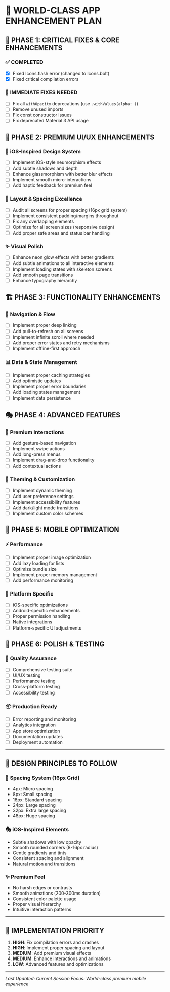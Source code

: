 # 🚀 WORLD-CLASS APP ENHANCEMENT PLAN

## 🎯 **PHASE 1: CRITICAL FIXES & CORE ENHANCEMENTS**

### ✅ **COMPLETED**
- [x] Fixed Icons.flash error (changed to Icons.bolt)
- [x] Fixed critical compilation errors

### 🔧 **IMMEDIATE FIXES NEEDED**
- [ ] Fix all `withOpacity` deprecations (use `.withValues(alpha: )`)
- [ ] Remove unused imports
- [ ] Fix const constructor issues
- [ ] Fix deprecated Material 3 API usage

## 🎨 **PHASE 2: PREMIUM UI/UX ENHANCEMENTS**

### 📱 **iOS-Inspired Design System**
- [ ] Implement iOS-style neumorphism effects
- [ ] Add subtle shadows and depth
- [ ] Enhance glassmorphism with better blur effects
- [ ] Implement smooth micro-interactions
- [ ] Add haptic feedback for premium feel

### 🎯 **Layout & Spacing Excellence**
- [ ] Audit all screens for proper spacing (16px grid system)
- [ ] Implement consistent padding/margins throughout
- [ ] Fix any overlapping elements
- [ ] Optimize for all screen sizes (responsive design)
- [ ] Add proper safe areas and status bar handling

### ✨ **Visual Polish**
- [ ] Enhance neon glow effects with better gradients
- [ ] Add subtle animations to all interactive elements
- [ ] Implement loading states with skeleton screens
- [ ] Add smooth page transitions
- [ ] Enhance typography hierarchy

## 🏗️ **PHASE 3: FUNCTIONALITY ENHANCEMENTS**

### 🔄 **Navigation & Flow**
- [ ] Implement proper deep linking
- [ ] Add pull-to-refresh on all screens
- [ ] Implement infinite scroll where needed
- [ ] Add proper error states and retry mechanisms
- [ ] Implement offline-first approach

### 📊 **Data & State Management**
- [ ] Implement proper caching strategies
- [ ] Add optimistic updates
- [ ] Implement proper error boundaries
- [ ] Add loading states management
- [ ] Implement data persistence

## 🎭 **PHASE 4: ADVANCED FEATURES**

### 🌟 **Premium Interactions**
- [ ] Add gesture-based navigation
- [ ] Implement swipe actions
- [ ] Add long-press menus
- [ ] Implement drag-and-drop functionality
- [ ] Add contextual actions

### 🎨 **Theming & Customization**
- [ ] Implement dynamic theming
- [ ] Add user preference settings
- [ ] Implement accessibility features
- [ ] Add dark/light mode transitions
- [ ] Implement custom color schemes

## 📱 **PHASE 5: MOBILE OPTIMIZATION**

### ⚡ **Performance**
- [ ] Implement proper image optimization
- [ ] Add lazy loading for lists
- [ ] Optimize bundle size
- [ ] Implement proper memory management
- [ ] Add performance monitoring

### 🔧 **Platform Specific**
- [ ] iOS-specific optimizations
- [ ] Android-specific enhancements
- [ ] Proper permission handling
- [ ] Native integrations
- [ ] Platform-specific UI adjustments

## 🎯 **PHASE 6: POLISH & TESTING**

### 🧪 **Quality Assurance**
- [ ] Comprehensive testing suite
- [ ] UI/UX testing
- [ ] Performance testing
- [ ] Cross-platform testing
- [ ] Accessibility testing

### 📦 **Production Ready**
- [ ] Error reporting and monitoring
- [ ] Analytics integration
- [ ] App store optimization
- [ ] Documentation updates
- [ ] Deployment automation

---

## 🎨 **DESIGN PRINCIPLES TO FOLLOW**

### 📏 **Spacing System (16px Grid)**
- 4px: Micro spacing
- 8px: Small spacing
- 16px: Standard spacing
- 24px: Large spacing
- 32px: Extra large spacing
- 48px: Huge spacing

### 🎭 **iOS-Inspired Elements**
- Subtle shadows with low opacity
- Smooth rounded corners (8-16px radius)
- Gentle gradients and tints
- Consistent spacing and alignment
- Natural motion and transitions

### ✨ **Premium Feel**
- No harsh edges or contrasts
- Smooth animations (200-300ms duration)
- Consistent color palette usage
- Proper visual hierarchy
- Intuitive interaction patterns

---

## 🚀 **IMPLEMENTATION PRIORITY**

1. **HIGH**: Fix compilation errors and crashes
2. **HIGH**: Implement proper spacing and layout
3. **MEDIUM**: Add premium visual effects
4. **MEDIUM**: Enhance interactions and animations
5. **LOW**: Advanced features and optimizations

---

*Last Updated: Current Session*
*Focus: World-class premium mobile experience*
